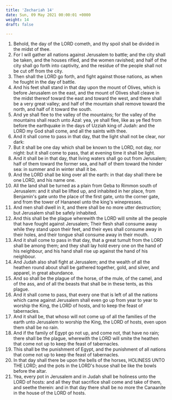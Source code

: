 ```yaml
---
title: 'Zechariah 14'
date: Sun, 09 May 2021 00:00:01 +0000
weight: 14
draft: false
  
---
```


1. Behold, the day of the LORD cometh, and thy spoil shall be divided in the midst of thee.
2. For I will gather all nations against Jerusalem to battle; and the city shall be taken, and the houses rifled, and the women ravished; and half of the city shall go forth into captivity, and the residue of the people shall not be cut off from the city.
3. Then shall the LORD go forth, and fight against those nations, as when he fought in the day of battle.
4. And his feet shall stand in that day upon the mount of Olives, which is before Jerusalem on the east, and the mount of Olives shall cleave in the midst thereof toward the east and toward the west, and there shall be a very great valley; and half of the mountain shall remove toward the north, and half of it toward the south.
5. And ye shall flee to the valley of the mountains; for the valley of the mountains shall reach unto Azal: yea, ye shall flee, like as ye fled from before the earthquake in the days of Uzziah king of Judah: and the LORD my God shall come, and all the saints with thee.
6. And it shall come to pass in that day, that the light shall not be clear, nor dark:
7. But it shall be one day which shall be known to the LORD, not day, nor night: but it shall come to pass, that at evening time it shall be light.
8. And it shall be in that day, that living waters shall go out from Jerusalem; half of them toward the former sea, and half of them toward the hinder sea: in summer and in winter shall it be.
9. And the LORD shall be king over all the earth: in that day shall there be one LORD, and his name one.
10. All the land shall be turned as a plain from Geba to Rimmon south of Jerusalem: and it shall be lifted up, and inhabited in her place, from Benjamin's gate unto the place of the first gate, unto the corner gate, and from the tower of Hananeel unto the king's winepresses.
11. And men shall dwell in it, and there shall be no more utter destruction; but Jerusalem shall be safely inhabited.
12. And this shall be the plague wherewith the LORD will smite all the people that have fought against Jerusalem; Their flesh shall consume away while they stand upon their feet, and their eyes shall consume away in their holes, and their tongue shall consume away in their mouth.
13. And it shall come to pass in that day, that a great tumult from the LORD shall be among them; and they shall lay hold every one on the hand of his neighbour, and his hand shall rise up against the hand of his neighbour.
14. And Judah also shall fight at Jerusalem; and the wealth of all the heathen round about shall be gathered together, gold, and silver, and apparel, in great abundance.
15. And so shall be the plague of the horse, of the mule, of the camel, and of the ass, and of all the beasts that shall be in these tents, as this plague.
16. And it shall come to pass, that every one that is left of all the nations which came against Jerusalem shall even go up from year to year to worship the King, the LORD of hosts, and to keep the feast of tabernacles.
17. And it shall be, that whoso will not come up of all the families of the earth unto Jerusalem to worship the King, the LORD of hosts, even upon them shall be no rain.
18. And if the family of Egypt go not up, and come not, that have no rain; there shall be the plague, wherewith the LORD will smite the heathen that come not up to keep the feast of tabernacles.
19. This shall be the punishment of Egypt, and the punishment of all nations that come not up to keep the feast of tabernacles.
20. In that day shall there be upon the bells of the horses, HOLINESS UNTO THE LORD; and the pots in the LORD's house shall be like the bowls before the altar.
21. Yea, every pot in Jerusalem and in Judah shall be holiness unto the LORD of hosts: and all they that sacrifice shall come and take of them, and seethe therein: and in that day there shall be no more the Canaanite in the house of the LORD of hosts.

